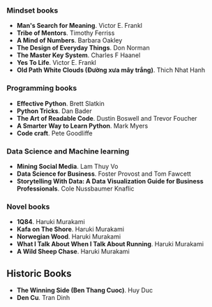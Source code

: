 ### Mindset books
* **Man's Search for Meaning**. Victor E. Frankl
* **Tribe of Mentors**. Timothy Ferriss
* **A Mind of Numbers**. Barbara Oakley
* **The Design of Everyday Things**. Don Norman
* **The Master Key System**. Charles F Haanel
* **Yes To Life**. Victor E. Frankl
* **Old Path White Clouds (Đường xưa mây trắng)**. Thich Nhat Hanh

### Programming books
* **Effective Python**. Brett Slatkin
* **Python Tricks**. Dan Bader
* **The Art of Readable Code**. Dustin Boswell and Trevor Foucher
* **A Smarter Way to Learn Python**. Mark Myers
* **Code craft**. Pete Goodliffe

### Data Science and Machine learning
* **Mining Social Media**. Lam Thuy Vo
* **Data Science for Business**. Foster Provost and Tom Fawcett
* **Storytelling With Data: A Data Visualization Guide for Business Professionals**. Cole Nussbaumer Knaflic

### Novel books
* **1Q84**. Haruki Murakami
* **Kafa on The Shore**. Haruki Murakami
* **Norwegian Wood**. Haruki Murakami
* **What I Talk About When I Talk About Running**. Haruki Murakami
* **A Wild Sheep Chase**. Haruki Murakami

## Historic Books
* **The Winning Side (Ben Thang Cuoc)**. Huy Duc
* **Den Cu**. Tran Dinh

